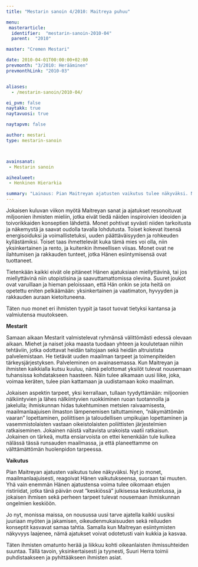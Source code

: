 ```yaml
---
title: "Mestarin sanoin 4/2010: Maitreya puhuu"

menu:
 masterarticle:
  identifier:  "mestarin-sanoin-2010-04"
  parent:  "2010"

master: "Cremen Mestari"

date: 2010-04-01T00:00:00+02:00
prevmonth: "3/2010: Herääminen"
prevmonthLink: "2010-03"


aliases:
  - /mestarin-sanoin/2010-04/

ei_pvm: false
naytakk: true
naytavuosi: true

naytapvm: false

author: mestari
type: mestarin-sanoin



avainsanat:
 - Mestarin sanoin

aihealueet:
 - Henkinen Hierarkia

summary: "Lainaus: Pian Maitreyan ajatusten vaikutus tulee näkyväksi. Nyt jo monet, maailmanlaajuisesti, reagoivat Hänen vaikutukseensa, suoraan tai muuten. Yhä vain enemmän Hänen ajatustensa voima tulee oikomaan etujen ristiriidat, jotka tänä päivän ovat ”keskiössä” julkisessa keskustelussa, ja jokaisen ihmisen sekä perheen tarpeet tulevat nousemaan ihmiskunnan ongelmien keskiöön."
---
```

<p>Jokaisen kuluvan viikon myötä Maitreyan sanat ja ajatukset resonoituvat miljoonien ihmisten mieliin, jotka eivät tiedä näiden inspiroivien ideoiden ja toivorikkaiden konseptien lähdettä. Monet pohtivat syvästi niiden tarkoitusta ja näkemystä ja saavat oudolla tavalla lohdutusta. Toiset kokevat itsensä energisoiduksi ja voimallistetuksi, uuden päättäväisyyden ja rohkeuden kyllästämiksi. Toiset taas ihmettelevät kuka tämä mies voi olla, niin yksinkertainen ja rento, ja kuitenkin ihmeellisen viisas. Monet ovat ne ilahtumisen ja rakkauden tunteet, jotka Hänen esiintymisensä ovat tuottaneet.</p>
<p>Tietenkään kaikki eivät ole pitäneet Hänen ajatuksiaan miellyttävinä, tai jos miellyttävinä niin utopistisina ja saavuttamattomissa olevina. Suuret joukot ovat varuillaan ja hieman peloissaan, että Hän onkin se jota heitä on opetettu eniten pelkäämään: yksinkertainen ja vaatimaton, hyvyyden ja rakkauden auraan kietoituneena.</p>
<p>Täten nuo monet eri ihmisten tyypit ja tasot tuovat tietyksi kantansa ja valmiutensa muutokseen.</p>
<p><strong>Mestarit</strong></p>
<p>Samaan aikaan Mestarit valmistelevat ryhmänsä välittömästi edessä olevaan aikaan. Miehet ja naiset joka maasta tuodaan yhteen ja koulutetaan niihin tehtäviin, jotka odottavat heidän taitojaan sekä heidän altruistista palvelemistaan. He tietävät uuden maailman tarpeet ja toimenpiteiden tärkeysjärjestyksen. Palveleminen on avainasemassa. Kun Maitreyan ja ihmisten kaikkialla kutsu kuuluu, nämä pelottomat yksilöt tulevat nousemaan tuhansissa kohdatakseen haasteen. Näin tulee alkamaan uusi liike, joka, voimaa keräten, tulee pian kattamaan ja uudistamaan koko maailman.</p>
<p>Jokaisen aspektin tarpeet, yksi kerrallaan, tullaan tyydyttämään: miljoonien nälkiintyvien ja lähes nälkiintyvien ruokkiminen ruoan tuotannolla ja jakelulla; ihmiskunnan hidas tukehtuminen metsien raivaamisesta, maailmanlaajuisen ilmaston lämpenemisen taltuttaminen, ”näkymättömän vaaran” lopettaminen, poliittisen ja taloudellisen umpikujan lopettaminen ja vasemmistolaisten vastaan oikeistolaisten poliittisten järjestelmien ratkaiseminen. Jokainen näistä valtavista urakoista vaatii ratkaisun. Jokainen on tärkeä, mutta ensiarvoista on ettei kenenkään tule kulkea nälässä tässä runsauden maailmassa, ja että planeettamme on välttämättömän huolenpidon tarpeessa.</p>
<p><strong>Vaikutus</strong></p>
<p>Pian Maitreyan ajatusten vaikutus tulee näkyväksi. Nyt jo monet, maailmanlaajuisesti, reagoivat Hänen vaikutukseensa, suoraan tai muuten. Yhä vain enemmän Hänen ajatustensa voima tulee oikomaan etujen ristiriidat, jotka tänä päivän ovat ”keskiössä” julkisessa keskustelussa, ja jokaisen ihmisen sekä perheen tarpeet tulevat nousemaan ihmiskunnan ongelmien keskiöön.</p>
<p>Jo nyt, monissa maissa, on nousussa uusi tarve ajatella kaikki uusiksi juuriaan myöten ja jakamisen, oikeudenmukaisuuden sekä reiluuden konseptit kasvavat samaa tahtia. Samalla kun Maitreyan esiintymisten näkyvyys laajenee, nämä ajatukset voivat odotetusti vain kukkia ja kasvaa.</p>
<p>Täten ihmisten omatunto herää ja liikkuu kohti oikeanlaisten ihmissuhteiden suuntaa. Tällä tavoin, yksinkertaisesti ja tyynesti, Suuri Herra toimii puhdistaakseen ja pyhittääkseen ihmisten asiat.</p>